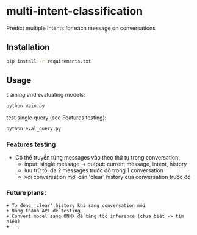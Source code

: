 # multi-intent-classification
Predict multiple intents for each message on conversations

## Installation
```sh
pip install -r requirements.txt
```

## Usage
training and evaluating models:
```sh
python main.py
```

test single query (see Features testing):
```sh
python eval_query.py
```

### Features testing
- Có thể truyền từng messages vào theo thứ tự trong conversation:
    + input: single message -> output: current message, intent, history
    + lưu trữ tối đa 2 messages trước đó trong 1 conversation
    + với conversation mới cần 'clear' history của conversation trước đó

### Future plans:
    + Tự động 'clear' history khi sang conversation mới
    + Đóng thành API để testing
    + Convert model sang ONNX để tăng tốc inference (chưa biết -> tìm hiểu)
    + ...
    